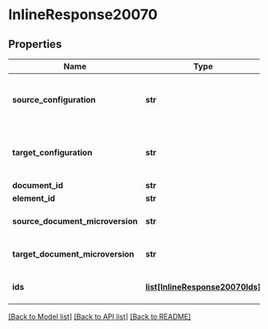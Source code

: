 # InlineResponse20070

## Properties
Name | Type | Description | Notes
------------ | ------------- | ------------- | -------------
**source_configuration** | **str** | Configuration of part studio in which ids were acquired | [optional] 
**target_configuration** | **str** | Configuration of part studio into which ids are to be             translated | [optional] 
**document_id** | **str** | Document id | [optional] 
**element_id** | **str** | Element id | [optional] 
**source_document_microversion** | **str** | Source document microversion | [optional] 
**target_document_microversion** | **str** | Target document microversion | [optional] 
**ids** | [**list[InlineResponse20070Ids]**](InlineResponse20070Ids.md) | Array of id translation results | [optional] 

[[Back to Model list]](../README.md#documentation-for-models) [[Back to API list]](../README.md#documentation-for-api-endpoints) [[Back to README]](../README.md)


